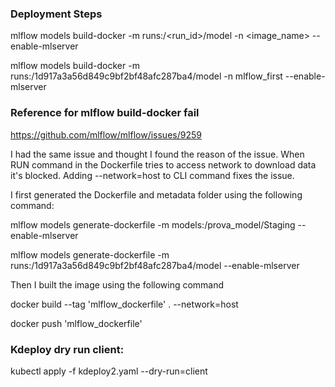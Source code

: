 ### Deployment Steps

mlflow models build-docker -m runs:/<run_id>/model -n <image_name> --enable-mlserver

mlflow models build-docker -m runs:/1d917a3a56d849c9bf2bf48afc287ba4/model -n mlflow_first --enable-mlserver


### Reference for mlflow build-docker fail

https://github.com/mlflow/mlflow/issues/9259

I had the same issue and thought I found the reason of the issue. When RUN command in the Dockerfile tries to access network to download data it's blocked. Adding --network=host to CLI command fixes the issue.

I first generated the Dockerfile and metadata folder using the following command:

mlflow models generate-dockerfile -m models:/prova_model/Staging --enable-mlserver

mlflow models generate-dockerfile -m runs:/1d917a3a56d849c9bf2bf48afc287ba4/model --enable-mlserver

Then I built the image using the following command

docker build --tag 'mlflow_dockerfile' . --network=host


docker push 'mlflow_dockerfile'


### Kdeploy dry run client: 

kubectl apply -f kdeploy2.yaml --dry-run=client





